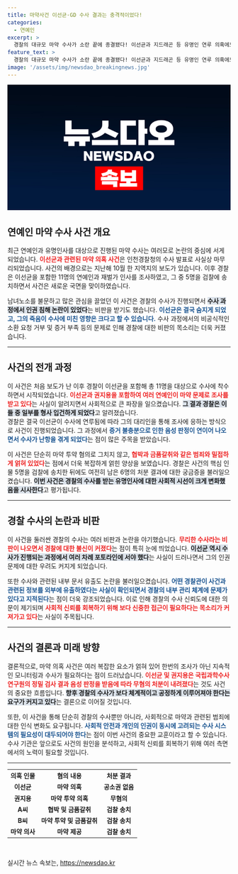 ```yaml
---
title: 마약사건 이선균·GD 수사 결과는 충격적이었다!
categories:
  - 연예인
excerpt: >
  경찰의 대규모 마약 수사가 소란 끝에 종결됐다! 이선균과 지드래곤 등 유명인 연루 의혹에도 불구, 실질적 증거 없이 무리 수사가 지적받았다. 과연 누가 진짜 범죄자인가?
feature_text: >
  경찰의 대규모 마약 수사가 소란 끝에 종결됐다! 이선균과 지드래곤 등 유명인 연루 의혹에도 불구, 실질적 증거 없이 무리 수사가 지적받았다. 과연 누가 진짜 범죄자인가?
image: '/assets/img/newsdao_breakingnews.jpg'
---
```


<p><img src="/assets/img/newsdao_breakingnews.jpg" alt="koreaapp 속보" /></p>

<h2 data-ke-size="size26">연예인 마약 수사 사건 개요</h2>

<p data-ke-size="size16">최근 연예인과 유명인사를 대상으로 진행된 마약 수사는 여러모로 논란의 중심에 서게 되었습니다. <b><span style="color: #ee2323;">이선균과 관련된 마약 의혹 사건</span></b>은 인천경찰청의 수사 발표로 사실상 마무리되었습니다. 사건의 배경으로는 지난해 10월 한 지역지의 보도가 있습니다. 이후 경찰은 이선균을 포함한 11명의 연예인과 재벌가 인사를 조사하였고, 그 중 5명을 검찰에 송치하면서 사건은 새로운 국면을 맞이하였습니다.</p>

<p data-ke-size="size16">남녀노소를 불문하고 많은 관심을 끌었던 이 사건은 경찰의 수사가 진행되면서 <b><span style="background-color: #21538527;">수사 과정에서 인권 침해 논란이 있었다</span></b>는 비판을 받기도 했습니다. <b><span style="color: #1a5490;">이선균은 결국 숨지게 되었고, 그의 죽음이 수사에 미친 영향은 크다고 할 수 있습니다.</span></b> 수사 과정에서의 비공식적인 소환 요청 거부 및 증거 부족 등의 문제로 인해 경찰에 대한 비판의 목소리는 더욱 커졌습니다.</p>

<hr>

<h2 data-ke-size="size26">사건의 전개 과정</h2>

<p data-ke-size="size16">이 사건은 처음 보도가 난 이후 경찰이 이선균을 포함해 총 11명을 대상으로 수사에 착수하면서 시작되었습니다. <b><span style="color: #ee2323;">이선균과 권지용을 포함하여 여러 연예인이 마약 문제로 조사를 받고 있다</span></b>는 사실이 알려지면서 사회적으로 큰 파장을 일으켰습니다. <b><span style="background-color: #21538527;">그 결과 경찰은 이들 중 일부를 형사 입건하게 되었다</span></b>고 알려졌습니다.<br/> 경찰은 결국 이선균이 수사에 연루됨에 따라 그의 대리인을 통해 조사에 응하는 방식으로 사건이 진행되었습니다. 그 과정에서 <b><span style="color: #1a5490;">증거 불충분으로 인한 음성 판정이 연이어 나오면서 수사가 난항을 겪게 되었다</span></b>는 점이 많은 주목을 받았습니다.</p>

<p data-ke-size="size16">이 사건은 단순히 마약 투약 혐의로 그치지 않고, <b><span style="color: #ee2323;">협박과 금품갈취와 같은 범죄와 밀접하게 얽혀 있었다</span></b>는 점에서 더욱 복잡하게 얽힌 양상을 보였습니다. 경찰은 사건의 핵심 인물 5명을 검찰에 송치한 뒤에도 여전히 남은 6명의 처분 결과에 대한 궁금증을 불러일으켰습니다. <b><span style="background-color: #21538527;">이번 사건은 경찰의 수사를 받는 유명인사에 대한 사회적 시선이 크게 변화했음을 시사한다</span></b>고 평가됩니다.</p>

<hr>

<h2 data-ke-size="size26">경찰 수사의 논란과 비판</h2>

<p data-ke-size="size16">이 사건을 둘러싼 경찰의 수사는 여러 비판과 논란을 야기했습니다. <b><span style="color: #ee2323;">무리한 수사라는 비판이 나오면서 경찰에 대한 불신이 커졌다</span></b>는 점이 특히 눈에 띄었습니다. <b><span style="background-color: #21538527;">이선균 역시 수사가 진행되는 과정에서 여러 차례 포토라인에 서야 했다</span></b>는 사실이 드러나면서 그의 인권 문제에 대한 우려도 커지게 되었습니다. </p>

<p data-ke-size="size16">또한 수사와 관련된 내부 문서 유출도 논란을 불러일으켰습니다. <b><span style="color: #1a5490;">어떤 경찰관이 사건과 관련된 정보를 외부에 유출하였다는 사실이 확인되면서 경찰의 내부 관리 체계에 문제가 있다고 지적된다</span></b>는 점이 더욱 강조되었습니다. 이로 인해 경찰의 수사 신뢰도에 대한 의문이 제기되며 <b><span style="color: #ee2323;">사회적 신뢰를 회복하기 위해 보다 신중한 접근이 필요하다는 목소리가 커져가고 있다</span></b>는 사실이 주목됩니다.</p>

<hr>

<h2 data-ke-size="size26">사건의 결론과 미래 방향</h2>

<p data-ke-size="size16">결론적으로, 마약 의혹 사건은 여러 복잡한 요소가 얽혀 있어 한번의 조사가 아닌 지속적인 모니터링과 수사가 필요하다는 점이 드러났습니다. <b><span style="color: #ee2323;">이선균 및 권지용은 국립과학수사연구원의 정밀 검사 결과 음성 판정을 받음에 따라 무혐의 처분이 내려졌다</span></b>는 것도 사건의 중요한 흐름입니다. <b><span style="background-color: #21538527;">향후 경찰의 수사가 보다 체계적이고 공정하게 이루어져야 한다는 요구가 커지고 있다</span></b>는 결론으로 이어질 것입니다.</p>

<p data-ke-size="size16">또한, 이 사건을 통해 단순히 경찰의 수사뿐만 아니라, 사회적으로 마약과 관련된 범죄에 대한 인식 변화도 요구됩니다. <b><span style="color: #1a5490;">사회적 안전과 개인의 인권이 동시에 고려되는 수사 시스템의 필요성이 대두되어야 한다</span></b>는 점이 이번 사건의 중요한 교훈이라고 할 수 있습니다. 수사 기관은 앞으로도 사건의 원인을 분석하고, 사회적 신뢰를 회복하기 위해 여러 측면에서의 노력이 필요할 것입니다.</p>

<hr>

<table style="width:100%;">
  <tr>
    <th style="text-align: center;">의혹 인물</th>
    <th style="text-align: center;">혐의 내용</th>
    <th style="text-align: center;">처분 결과</th>
  </tr>
  <tr>
    <td style="text-align: center; height: 17px;"><b>이선균</b></td>
    <td style="text-align: center; height: 17px;"><b>마약 의혹</b></td>
    <td style="text-align: center; height: 17px;"><b>공소권 없음</b></td>
  </tr>
  <tr>
    <td style="text-align: center; height: 17px;"><b>권지용</b></td>
    <td style="text-align: center; height: 17px;"><b>마약 투약 의혹</b></td>
    <td style="text-align: center; height: 17px;"><b>무혐의</b></td>
  </tr>
  <tr>
    <td style="text-align: center; height: 17px;"><b>A씨</b></td>
    <td style="text-align: center; height: 17px;"><b>협박 및 금품갈취</b></td>
    <td style="text-align: center; height: 17px;"><b>검찰 송치</b></td>
  </tr>
  <tr>
    <td style="text-align: center; height: 17px;"><b>B씨</b></td>
    <td style="text-align: center; height: 17px;"><b>마약 투약 및 금품갈취</b></td>
    <td style="text-align: center; height: 17px;"><b>검찰 송치</b></td>
  </tr>
  <tr>
    <td style="text-align: center; height: 17px;"><b>마약 의사</b></td>
    <td style="text-align: center; height: 17px;"><b>마약 제공</b></td>
    <td style="text-align: center; height: 17px;"><b>검찰 송치</b></td>
  </tr>
</table>

<p data-ke-size="size16">&nbsp;</p>
실시간 뉴스 속보는, <a href="https://newsdao.kr" rel="dofollow">https://newsdao.kr</a>


